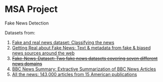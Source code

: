 # MSA Project

Fake News Detection

Datasets from:
1. [Fake and real news dataset: Classifying the news](https://www.kaggle.com/clmentbisaillon/fake-and-real-news-dataset/)
2. [Getting Real about Fake News: Text & metadata from fake & biased news sources around the web](https://www.kaggle.com/mrisdal/fake-news)
3. ~~[Fake-News-Dataset: Two fake news datasets covering seven different news domains](https://www.kaggle.com/sumanthvrao/fakenewsdataset)~~
4. [BBC News Summary: Extractive Summarization of BBC News Articles ](https://www.kaggle.com/pariza/bbc-news-summary)
5. [All the news: 143,000 articles from 15 American publications](https://www.kaggle.com/snapcrack/all-the-news)
